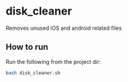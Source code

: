 # disk_cleaner
Removes unused iOS and android related files

## How to run
Run the following from the project dir:
```bash
bash disk_cleaner.sh
```